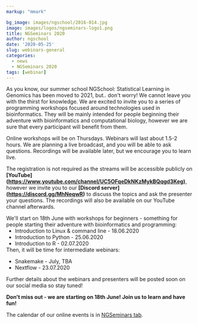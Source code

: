 ```yaml
---
markup: "mmark"

bg_image: images/ngschool/2016-014.jpg
image: images/logos/ngseminars-logo1.png
title: NGSeminars 2020
author: ngschool
date: '2020-05-25'
slug: webinars-general
categories:
  - news
  - NGSeminars 2020
tags: [webinar]
---
```


As you know, our summer school NGSchool: Statistical Learning in Genomics has been moved to 2021, but.. don't worry! We cannot leave you with the thirst for knowledge. We are excited to invite you to a series of programming workshops focused around technologies used in bioinformatics. They will be mainly intended for people beginning their adventure with bioinformatics and computational biology, however we are sure that every participant will benefit from them.

Online workshops will be on Thursdays. Webinars will last about 1.5-2 hours. We are planning a live broadcast, and you will be able to ask questions. Recordings will be available later, but we encourage you to learn live.

The registration is not required as the streams will be accessible publicly on **[YouTube] (https://www.youtube.com/channel/UC5OFqeDkNKzMykBQqgd3Keg)**, however we invite you to our **[Discord server] (https://discord.gg/MhNeqwR)** to discuss the topics and ask the presenter your questions. The recordings will also be available on our YouTube channel afterwards.

<p style="margin: 0" >We'll start on 18th June with workshops for beginners - something for people starting their adventure with bioinformatics and programming: </p>
<ul style="margin: 0">
  <li>Introduction to Linux & command line - 18.06.2020</li>
  <li>Introduction to Python - 25.06.2020</li>
  <li>Introduction to R - 02.07.2020</li>
</ul>

<p style="margin: 0" >Then, it will be time for intermediate webinars:</p>
<ul>
  <li>Snakemake - July, TBA</li>
  <li>Nextflow - 23.07.2020</li>
</ul>

Further details about the webinars and presenters will be posted soon on our social media so stay tuned!

**Don't miss out - we are starting on 18th June! Join us to learn and have fun!**

The calendar of our online events is in [NGSeminars tab](/ngseminars/).

